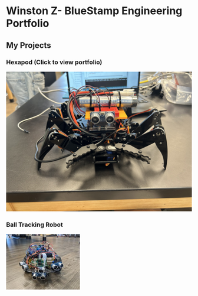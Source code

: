 # Winston Z- BlueStamp Engineering Portfolio

## My Projects

### Hexapod (Click to view portfolio)
[![Project 1](ModifiedHexapod.jpg)](./hexapodproject.html)

### Ball Tracking Robot
[![Project 2](FrontofRobot.jpg)](./balltracking.html)

